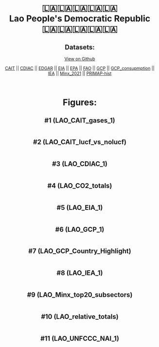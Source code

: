 
<center>
<h1 align="center">
🇱🇦🇱🇦🇱🇦🇱🇦🇱🇦
<br>
Lao People's Democratic Republic
<br>
🇱🇦🇱🇦🇱🇦🇱🇦🇱🇦
</h1>
<h2>Datasets:</h2>
<p><a href="https://github.com/dquintani/GreenhouseData/tree/master/country_data/LAO_Lao People's Democratic Republic/data">View on Github</a>
<br></p><p><a href="data/LAO_CAIT.csv">CAIT</a> || <a href="data/LAO_CDIAC.csv">CDIAC</a> || <a href="data/LAO_EDGAR.csv">EDGAR</a> || <a href="data/LAO_EIA.csv">EIA</a> || <a href="data/LAO_EPA.csv">EPA</a> || <a href="data/LAO_FAO.csv">FAO</a> || <a href="data/LAO_GCP.csv">GCP</a> || <a href="data/LAO_GCP_consupmption.csv">GCP_consupmption</a> || <a href="data/LAO_IEA.csv">IEA</a> || <a href="data/LAO_Minx_2021.csv">Minx_2021</a> || <a href="data/LAO_PRIMAP-hist.csv">PRIMAP-hist</a></p><p><br></p>
<h1>Figures:</h1><h2>#1 (LAO_CAIT_gases_1)</h2>
<p><img alt="" src="figures/LAO_CAIT_gases_1.png" /></p><h2>#2 (LAO_CAIT_lucf_vs_nolucf)</h2>
<p><img alt="" src="figures/LAO_CAIT_lucf_vs_nolucf.png" /></p><h2>#3 (LAO_CDIAC_1)</h2>
<p><img alt="" src="figures/LAO_CDIAC_1.png" /></p><h2>#4 (LAO_CO2_totals)</h2>
<p><img alt="" src="figures/LAO_CO2_totals.png" /></p><h2>#5 (LAO_EIA_1)</h2>
<p><img alt="" src="figures/LAO_EIA_1.png" /></p><h2>#6 (LAO_GCP_1)</h2>
<p><img alt="" src="figures/LAO_GCP_1.png" /></p><h2>#7 (LAO_GCP_Country_Highlight)</h2>
<p><img alt="" src="figures/LAO_GCP_Country_Highlight.png" /></p><h2>#8 (LAO_IEA_1)</h2>
<p><img alt="" src="figures/LAO_IEA_1.png" /></p><h2>#9 (LAO_Minx_top20_subsectors)</h2>
<p><img alt="" src="figures/LAO_Minx_top20_subsectors.png" /></p><h2>#10 (LAO_relative_totals)</h2>
<p><img alt="" src="figures/LAO_relative_totals.png" /></p><h2>#11 (LAO_UNFCCC_NAI_1)</h2>
<p><img alt="" src="figures/LAO_UNFCCC_NAI_1.png" /></p>